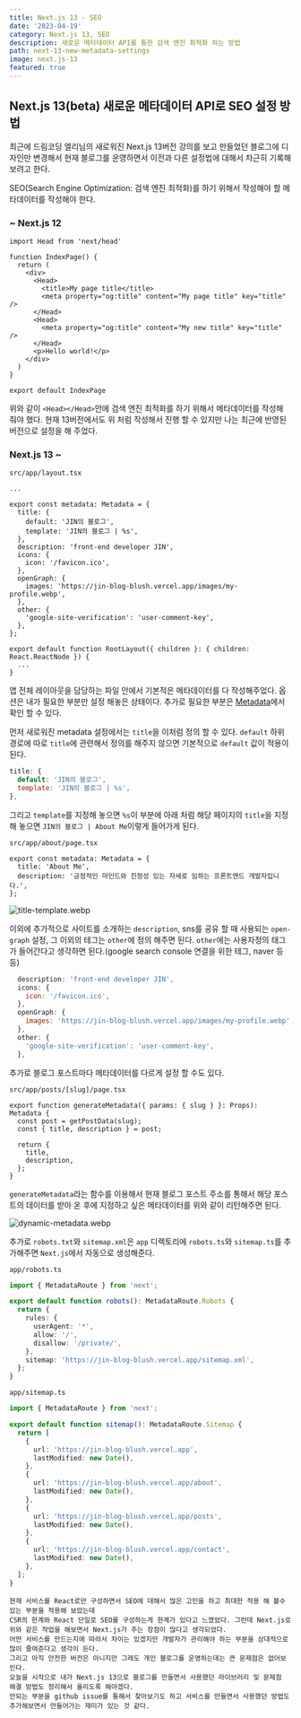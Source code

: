 ```yaml
---
title: Next.js 13 - SEO
date: '2023-04-19'
category: Next.js 13, SEO
description: 새로운 메타데이터 API를 통한 검색 엔진 최적화 하는 방법
path: next-13-new-metadata-settings
image: next.js-13
featured: true
---
```


## Next.js 13(beta) 새로운 메타데이터 API로 SEO 설정 방법

최근에 드림코딩 엘리님의 새로워진 Next.js 13버전 강의를 보고 만들었던 블로그에 디자인만 변경해서 현재 블로그를 운영하면서
이전과 다른 설정법에 대해서 차근히 기록해보려고 한다.

SEO(Search Engine Optimization: 검색 엔진 최적화)를 하기 위해서 작성해야 할 메타데이터를 작성해야 한다.

### ~ Next.js 12

```tsx
import Head from 'next/head'

function IndexPage() {
  return (
    <div>
      <Head>
        <title>My page title</title>
        <meta property="og:title" content="My page title" key="title" />
      </Head>
      <Head>
        <meta property="og:title" content="My new title" key="title" />
      </Head>
      <p>Hello world!</p>
    </div>
  )
}

export default IndexPage
```

위와 같이 `<Head></Head>`안에 검색 엔진 최적화를 하기 위해서 메타데이터를 작성해 줘야 했다.
현재 13버전에서도 위 처럼 작성해서 진행 할 수 있지만 나는 최근에 반영된 버전으로 설정을 해 주었다.

### Next.js 13 ~

`src/app/layout.tsx`

```tsx
...

export const metadata: Metadata = {
  title: {
    default: 'JIN의 블로그',
    template: 'JIN의 블로그 | %s',
  },
  description: 'front-end developer JIN',
  icons: {
    icon: '/favicon.ico',
  },
  openGraph: {
    images: 'https://jin-blog-blush.vercel.app/images/my-profile.webp',
  },
  other: {
    'google-site-verification': 'user-comment-key',
  },
};

export default function RootLayout({ children }: { children: React.ReactNode }) {
  ...
}
```

앱 전체 레이아웃을 담당하는 파일 안에서 기본적은 메타데이터를 다 작성해주었다.
옵션은 내가 필요한 부분만 설정 해놓은 상태이다. 추가로 필요한 부분은 [Metadata](https://beta.nextjs.org/docs/api-reference/metadata)에서 확인 할 수 있다.

먼저 새로워진 metadata 설정에서는 `title`을 이처럼 정의 할 수 있다.
`default` 하위 경로에 따로 `title`에 관련해서 정의를 해주지 않으면 기본적으로 `default` 값이 적용이 된다.

```js
title: {
  default: 'JIN의 블로그',
  template: 'JIN의 블로그 | %s',
},
```

그리고 `template`를 지정해 놓으면 `%s`이 부분에 아래 처럼 해당 페이지의 `title`을 지정해 놓으면 `JIN의 블로그 | About Me`이렇게 들어가게 된다.

`src/app/about/page.tsx`

```tsx
export const metadata: Metadata = {
  title: 'About Me',
  description: '긍정적인 마인드와 진정성 있는 자세로 임하는 프론트엔드 개발자입니다.',
};
```

![title-template.webp](/images/next-13-new-metadata/title-template.webp)

이외에 추가적으로 사이트를 소개하는 `description`, sns를 공유 할 때 사용되는 `open-graph` 설정, 그 이외의 테그는 `other`에 정의 해주면 된다.
`other`에는 사용자정의 태그가 들어간다고 생각하면 된다.(google search console 연결을 위한 테그, naver 등등)

```js
  description: 'front-end developer JIN',
  icons: {
    icon: '/favicon.ico',
  },
  openGraph: {
    images: 'https://jin-blog-blush.vercel.app/images/my-profile.webp',
  },
  other: {
    'google-site-verification': 'user-comment-key',
  },
```

추가로 블로그 포스트마다 메타데이터를 다르게 설정 할 수도 있다.

`src/app/posts/[slug]/page.tsx`

```tsx
export function generateMetadata({ params: { slug } }: Props): Metadata {
  const post = getPostData(slug);
  const { title, description } = post;

  return {
    title,
    description,
  };
}
```

`generateMetadata`라는 함수를 이용해서 현재 블로그 포스트 주소를 통해서 해당 포스트의 데이터를 받아 온 후에 지정하고 싶은
메타데이터를 위와 같이 리턴해주면 된다.

![dynamic-metadata.webp](/images/next-13-new-metadata/dynamic-metadata.webp)

추가로 `robots.txt`와 `sitemap.xml`은 `app` 디렉토리에 `robots.ts`와 `sitemap.ts`를 추가해주면 `Next.js`에서 자동으로 생성해준다.

`app/robots.ts`

```ts
import { MetadataRoute } from 'next';

export default function robots(): MetadataRoute.Robots {
  return {
    rules: {
      userAgent: '*',
      allow: '/',
      disallow: '/private/',
    },
    sitemap: 'https://jin-blog-blush.vercel.app/sitemap.xml',
  };
}
```

`app/sitemap.ts`

```ts
import { MetadataRoute } from 'next';

export default function sitemap(): MetadataRoute.Sitemap {
  return [
    {
      url: 'https://jin-blog-blush.vercel.app',
      lastModified: new Date(),
    },
    {
      url: 'https://jin-blog-blush.vercel.app/about',
      lastModified: new Date(),
    },
    {
      url: 'https://jin-blog-blush.vercel.app/posts',
      lastModified: new Date(),
    },
    {
      url: 'https://jin-blog-blush.vercel.app/contact',
      lastModified: new Date(),
    },
  ];
}
```

`현재 서비스를 React로만 구성하면서 SEO에 대해서 많은 고민을 하고 최대한 적용 해 볼수 있는 부분을 적용해 보았는데`<br />
`CSR의 한계와 React 단일로 SEO를 구성하는게 한계가 있다고 느꼈었다. 그런데 Next.js로 위와 같은 작업을 해보면서 Next.js가 주는 장점이 많다고 생각되었다.`<br />
`어떤 서비스를 만드는지에 따라서 차이는 있겠지만 개발자가 관리해야 하는 부분을 상대적으로 많이 줄여준다고 생각이 든다.`<br />
`그리고 아직 안전한 버전은 아니지만 그래도 개인 블로그를 운영하는데는 큰 문제점은 없어보인다.`<br />
`오늘을 시작으로 내가 Next.js 13으로 블로그를 만들면서 사용했던 라이브러리 및 문제점 해결 방법도 정리해서 올리도록 해야겠다.`<br />
`안되는 부분을 github issue를 통해서 찾아보기도 하고 서비스를 만들면서 사용했던 방법도 추가해보면서 만들어가는 재미가 있는 것 같다.`
